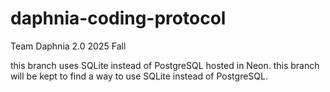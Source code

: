 # daphnia-coding-protocol
Team Daphnia 2.0 2025 Fall

this branch uses SQLite instead of PostgreSQL hosted in Neon.
this branch will be kept to find a way to use SQLite instead of PostgreSQL. 
